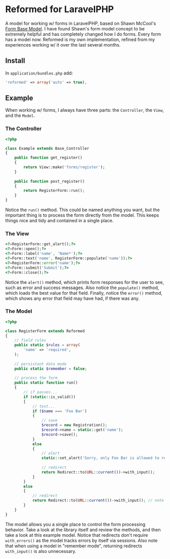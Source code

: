 # Reformed for LaravelPHP #

A model for working w/ forms in LaravelPHP, based on Shawn McCool's [Form Base Model](https://github.com/ShawnMcCool/laravel-form-base-model).  I have found Shawn's form model concept to be extremely helpful and has completely changed how I do forms.  Every form has a model now.  Reformed is my own implementation, refined from my experiences working w/ it over the last several months.

## Install ##

In ``application/bundles.php`` add:

```php
'reformed' => array('auto' => true),
```

## Example ##

When working w/ forms, I always have three parts:  the ``Controller``, the ``View``, and the ``Model``.

### The Controller ###

```php
<?php

class Example extends Base_Controller
{
	public function get_register()
	{
		return View::make('forms/register');
	}
	
	public function post_register()
	{
		return RegisterForm::run();
	}
}
```

Notice the ``run()`` method.  This could be named anything you want, but the important thing is to process the form directly from the model.  This keeps things nice and tidy and contained in a single place.

### The View ###

```php
<?=RegisterForm::get_alert();?>
<?=Form::open();?>
<?=Form::label('name', 'Name*');?>
<?=Form::text('name', RegisterForm::populate('name'));?>
<?=RegisterForm::error('name');?>
<?=Form::submit('Submit');?>
<?=Form::close();?>
```

Notice the ``alert()`` method, which prints form responses for the user to see, such as error and success messages.  Also notice the ``populate()`` method, which loads the best value for that field.  Finally, notice the ``error()`` method, which shows any error that field may have had, if there was any.

### The Model ###

```php
<?php

class RegisterForm extends Reformed
{
	// field rules
	public static $rules = array(
		'name' => 'required',
	);
	
	// persistant data mode
	public static $remember = false;
	
	// process the form
	public static function run()
	{
		// if passes...
		if (static::is_valid())
		{
			// test...
			if ($name === 'Foo Bar')
			{
				// save
				$record = new Registration();
				$record->name = static::get('name');
				$record->save();
			}
			else
			{
				// alert
				static::set_alert('Sorry, only Foo Bar is allowed to register.', 'red');
				
				// redirect
				return Redirect::to(URL::current())->with_input();
			}
		}
		else
		{
			// redirect
			return Redirect::to(URL::current())->with_input(); // note with_errors() isn't needed
		}
	}
}
```

The model allows you a single place to control the form processing behavior.  Take a look at the library itself and review the methods, and then take a look at this example model.  Notice that redirects don't require ``with_errors()`` as the model tracks errors by itself via sessions.  Also note that when using a model in "remember mode", returning redirects ``with_input()`` is also unnecessary.